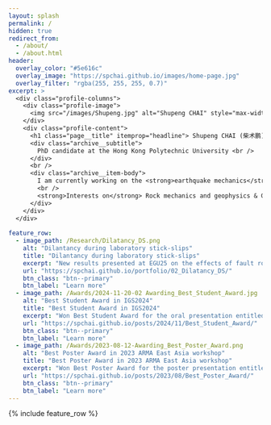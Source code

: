 ```yaml
---
layout: splash
permalink: /
hidden: true
redirect_from: 
  - /about/
  - /about.html
header:
  overlay_color: "#5e616c"
  overlay_image: "https://spchai.github.io/images/home-page.jpg"
  overlay_filter: "rgba(255, 255, 255, 0.7)"
excerpt: >
  <div class="profile-columns">
    <div class="profile-image">
      <img src="/images/Shupeng.jpg" alt="Shupeng CHAI" style="max-width: 300px; border-radius: 50%;" >
    </div>
    <div class="profile-content">
      <h1 class="page__title" itemprop="headline"> Shupeng CHAI (柴术鹏) </h1>
      <div class="archive__subtitle">
        PhD candidate at the Hong Kong Polytechnic University <br /> 
      </div>
      <br /> 
      <div class="archive__item-body">
        I am currently working on the <strong>earthquake mechanics</strong> through integrated <em>laboratory experiments</em> and <em>numerical simulations</em>.  <br /> 
        <br />
        <strong>Interests on</strong> Rock mechanics and geophysics & Geotechnical engineering & Planetary Geomechanics & Mining backfill.
      </div>      
    </div>
  </div>
  
feature_row:
  - image_path: /Research/Dilatancy_DS.png
    alt: "Dilantancy during laboratory stick-slips"
    title: "Dilantancy during laboratory stick-slips"
    excerpt: "New results presented at EGU25 on the effects of fault roughness on dilatancy behavior observed from controlled laboratory experiments"
    url: "https://spchai.github.io/portfolio/02_Dilatancy_DS/"
    btn_class: "btn--primary"
    btn_label: "Learn more"
  - image_path: /Awards/2024-11-20-02 Awarding_Best_Student_Award.jpg
    alt: "Best Student Award in IGS2024"
    title: "Best Student Award in IGS2024"
    excerpt: "Won Best Student Award for the oral presentation entitled New insights into stress conditions on rock discontinuities in laboratory shear tests in the <em>2024 International Geomechanics</em> Conference"
    url: "https://spchai.github.io/posts/2024/11/Best_Student_Award/"
    btn_class: "btn--primary"
    btn_label: "Learn more"
  - image_path: /Awards/2023-08-12-Awarding_Best_Poster_Award.png
    alt: "Best Poster Award in 2023 ARMA East Asia workshop"
    title: "Best Poster Award in 2023 ARMA East Asia workshop"
    excerpt: "Won Best Poster Award for the poster presentation entitled Stress analyses of laboratory shear tests in <em>2023 ARMA East Asia Geomechanics Workshop</em> held on 11 – 12 August in Hong Kong"
    url: "https://spchai.github.io/posts/2023/08/Best_Poster_Award/"
    btn_class: "btn--primary"
    btn_label: "Learn more"
---
```


{% include feature_row %}


<!-- 
header:
  overlay_color: "#5e616c"
  overlay_image: "https://spchai.github.io/images/home-page.jpg"

<br />      
    <div class="body-social-links">
      <a href="mailto:shupeng.chai@connect.polyu.hk">
        <img src="/images/icons/email.svg" alt="Email" class="icon-pad-right" style="height:32px;">
      </a>
      <a href="https://scholar.google.com/citations?user=xyXuDXUAAAAJ&hl=en">
        <img src="/images/icons/google-scholar.svg" alt="Google Scholar" class="icon-pad-right" style="height:32px;">
      </a>
      <a href="https://orcid.org/0000-0003-3600-6132">
        <img src="/images/icons/orcid.svg" alt="ORCID" class="icon-pad-right" style="height:32px;">
      </a>
      <a href="https://www.researchgate.net/profile/Shupeng-Chai">
        <img src="/images/icons/researchgate.svg" alt="ResearchGate" class="icon-pad-right" style="height:32px;">
      </a>
      <a href="https://www.scopus.com/authid/detail.uri?authorId=57908582600">
        <img src="/images/icons/scopus.svg" alt="Scopus" class="icon-pad-right" style="height:32px;">
      </a>
      <a href="https://www.linkedin.com/in/chaishupeng/?locale=en_US">
        <img src="/images/icons/linkedin.svg" alt="LinkedIn" class="icon-pad-right" style="height:32px;">
      </a>
      <a href="https://spchai.github.io/files/CV_ShupengChai_250407.pdf">
        <img src="/images/icons/cv.svg" alt="CV" class="icon-pad-right" style="height:32px;">
      </a>
    </div> -->